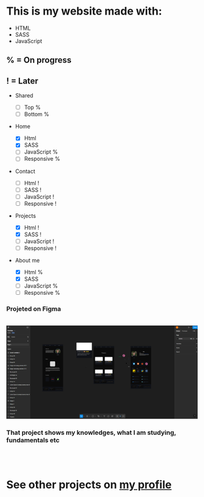 # This is my website made with:

- HTML
- SASS
- JavaScript

## % = On progress

## ! = Later

- Shared

  - [ ] Top %
  - [ ] Bottom %

- Home

  - [x] Html
  - [x] SASS
  - [ ] JavaScript %
  - [ ] Responsive %

- Contact

  - [ ] Html !
  - [ ] SASS !
  - [ ] JavaScript !
  - [ ] Responsive !

- Projects

  - [x] Html !
  - [x] SASS !
  - [ ] JavaScript !
  - [ ] Responsive !

- About me
  - [x] Html %
  - [x] SASS
  - [ ] JavaScript %
  - [ ] Responsive %

### Projeted on Figma

<br>
  <img src="assets/image 3.png">
<br>

### That project shows my knowledges, what I am studying, fundamentals etc

<br>
<br>

# See other projects on [my profile](https://github.com/JoaoPauloQC)
